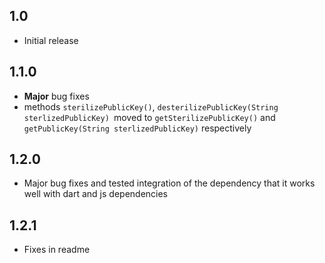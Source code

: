 ## 1.0

* Initial release

## 1.1.0

* **Major** bug fixes
* methods ```sterilizePublicKey()```, ```desterilizePublicKey(String sterlizedPublicKey) ```moved to ```getSterilizePublicKey()``` and ```getPublicKey(String sterlizedPublicKey)``` respectively

## 1.2.0

* Major bug fixes and tested integration of the dependency that it works well with dart and js dependencies

## 1.2.1 

* Fixes in readme